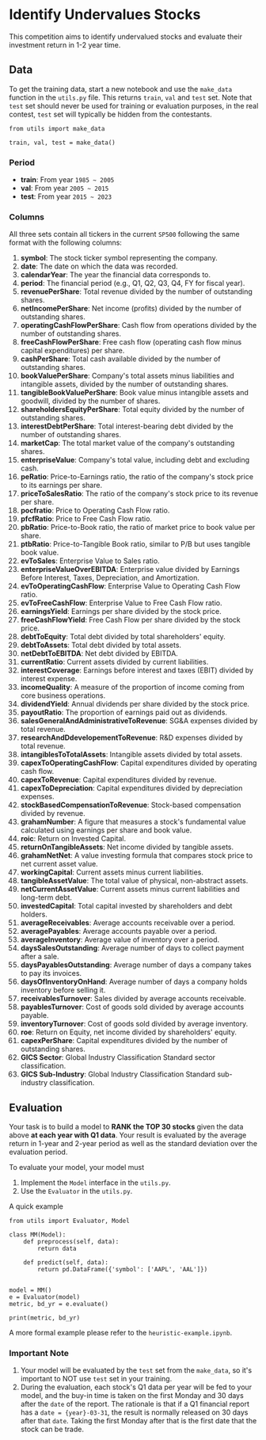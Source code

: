 # Identify Undervalues Stocks

This competition aims to identify undervalued stocks and evaluate their investment return in 1-2 year time.

## Data

To get the training data, start a new notebook and use the `make_data` function in the `utils.py` file. 
This returns `train`, `val` and `test` set. Note that `test` set should never be used for training or evaluation purposes, in the real contest, `test` set 
will typically be hidden from the contestants.

```
from utils import make_data

train, val, test = make_data()
```

### Period

- **train**: From year `1985 ~ 2005`
- **val**: From year `2005 ~ 2015`
- **test**: From year `2015 ~ 2023`

### Columns
All three sets contain all tickers in the current `SP500` following the same format with the following columns:

1. **symbol**: The stock ticker symbol representing the company.
2. **date**: The date on which the data was recorded.
3. **calendarYear**: The year the financial data corresponds to.
4. **period**: The financial period (e.g., Q1, Q2, Q3, Q4, FY for fiscal year).
5. **revenuePerShare**: Total revenue divided by the number of outstanding shares.
6. **netIncomePerShare**: Net income (profits) divided by the number of outstanding shares.
7. **operatingCashFlowPerShare**: Cash flow from operations divided by the number of outstanding shares.
8. **freeCashFlowPerShare**: Free cash flow (operating cash flow minus capital expenditures) per share.
9. **cashPerShare**: Total cash available divided by the number of outstanding shares.
10. **bookValuePerShare**: Company's total assets minus liabilities and intangible assets, divided by the number of outstanding shares.
11. **tangibleBookValuePerShare**: Book value minus intangible assets and goodwill, divided by the number of shares.
12. **shareholdersEquityPerShare**: Total equity divided by the number of outstanding shares.
13. **interestDebtPerShare**: Total interest-bearing debt divided by the number of outstanding shares.
14. **marketCap**: The total market value of the company's outstanding shares.
15. **enterpriseValue**: Company's total value, including debt and excluding cash.
16. **peRatio**: Price-to-Earnings ratio, the ratio of the company's stock price to its earnings per share.
17. **priceToSalesRatio**: The ratio of the company's stock price to its revenue per share.
18. **pocfratio**: Price to Operating Cash Flow ratio.
19. **pfcfRatio**: Price to Free Cash Flow ratio.
20. **pbRatio**: Price-to-Book ratio, the ratio of market price to book value per share.
21. **ptbRatio**: Price-to-Tangible Book ratio, similar to P/B but uses tangible book value.
22. **evToSales**: Enterprise Value to Sales ratio.
23. **enterpriseValueOverEBITDA**: Enterprise value divided by Earnings Before Interest, Taxes, Depreciation, and Amortization.
24. **evToOperatingCashFlow**: Enterprise Value to Operating Cash Flow ratio.
25. **evToFreeCashFlow**: Enterprise Value to Free Cash Flow ratio.
26. **earningsYield**: Earnings per share divided by the stock price.
27. **freeCashFlowYield**: Free Cash Flow per share divided by the stock price.
28. **debtToEquity**: Total debt divided by total shareholders' equity.
29. **debtToAssets**: Total debt divided by total assets.
30. **netDebtToEBITDA**: Net debt divided by EBITDA.
31. **currentRatio**: Current assets divided by current liabilities.
32. **interestCoverage**: Earnings before interest and taxes (EBIT) divided by interest expense.
33. **incomeQuality**: A measure of the proportion of income coming from core business operations.
34. **dividendYield**: Annual dividends per share divided by the stock price.
35. **payoutRatio**: The proportion of earnings paid out as dividends.
36. **salesGeneralAndAdministrativeToRevenue**: SG&A expenses divided by total revenue.
37. **researchAndDdevelopementToRevenue**: R&D expenses divided by total revenue.
38. **intangiblesToTotalAssets**: Intangible assets divided by total assets.
39. **capexToOperatingCashFlow**: Capital expenditures divided by operating cash flow.
40. **capexToRevenue**: Capital expenditures divided by revenue.
41. **capexToDepreciation**: Capital expenditures divided by depreciation expenses.
42. **stockBasedCompensationToRevenue**: Stock-based compensation divided by revenue.
43. **grahamNumber**: A figure that measures a stock's fundamental value calculated using earnings per share and book value.
44. **roic**: Return on Invested Capital.
45. **returnOnTangibleAssets**: Net income divided by tangible assets.
46. **grahamNetNet**: A value investing formula that compares stock price to net current asset value.
47. **workingCapital**: Current assets minus current liabilities.
48. **tangibleAssetValue**: The total value of physical, non-abstract assets.
49. **netCurrentAssetValue**: Current assets minus current liabilities and long-term debt.
50. **investedCapital**: Total capital invested by shareholders and debt holders.
51. **averageReceivables**: Average accounts receivable over a period.
52. **averagePayables**: Average accounts payable over a period.
53. **averageInventory**: Average value of inventory over a period.
54. **daysSalesOutstanding**: Average number of days to collect payment after a sale.
55. **daysPayablesOutstanding**: Average number of days a company takes to pay its invoices.
56. **daysOfInventoryOnHand**: Average number of days a company holds inventory before selling it.
57. **receivablesTurnover**: Sales divided by average accounts receivable.
58. **payablesTurnover**: Cost of goods sold divided by average accounts payable.
59. **inventoryTurnover**: Cost of goods sold divided by average inventory.
60. **roe**: Return on Equity, net income divided by shareholders' equity.
61. **capexPerShare**: Capital expenditures divided by the number of outstanding shares.
62. **GICS Sector**: Global Industry Classification Standard sector classification.
63. **GICS Sub-Industry**: Global Industry Classification Standard sub-industry classification.


## Evaluation

Your task is to build a model to **RANK the TOP 30 stocks** given the data above **at each year with Q1 data**. 
Your result is evaluated by the average return in 1-year and 2-year period as well as the standard deviation over the
evaluation period.

To evaluate your model, your model must 

1. Implement the `Model` interface in the `utils.py`.
2. Use the `Evaluator` in the `utils.py`.

A quick example

```
from utils import Evaluator, Model

class MM(Model):
    def preprocess(self, data):
        return data
    
    def predict(self, data):
        return pd.DataFrame({'symbol': ['AAPL', 'AAL']})


model = MM()
e = Evaluator(model)
metric, bd_yr = e.evaluate()

print(metric, bd_yr)
```

A more formal example please refer to the `heuristic-example.ipynb`.

### Important Note

1. Your model will be evaluated by the `test` set from the `make_data`, so it's important to NOT use `test` set in
your training.
2. During the evaluation, each stock's Q1 data per year will be fed to your model, and the buy-in time is taken on the
first Monday and 30 days after the `date` of the report. The rationale is that if a Q1 financial report has a
`date = {year}-03-31`, the
result is normally released on 30 days after that `date`. Taking the first Monday after that is the first date that the stock
can be trade.